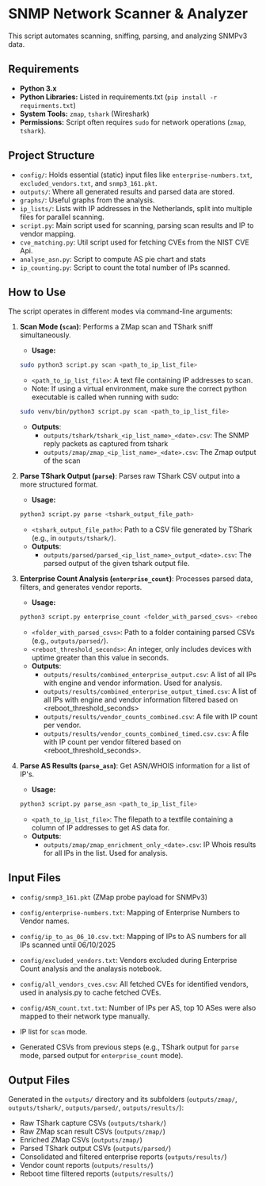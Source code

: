 # SNMP Network Scanner & Analyzer

This script automates scanning, sniffing, parsing, and analyzing SNMPv3 data.

## Requirements
<!-- TODO: check if this is all -->
* **Python 3.x**
* **Python Libraries:** Listed in requirements.txt (`pip install -r requirments.txt`)
* **System Tools:** `zmap`, `tshark` (Wireshark)
* **Permissions:** Script often requires `sudo` for network operations (`zmap`, `tshark`).

## Project Structure

* `config/`: Holds essential (static) input files like `enterprise-numbers.txt`, `excluded_vendors.txt`, and `snmp3_161.pkt`.
* `outputs/`: Where all generated results and parsed data are stored.
* `graphs/`: Useful graphs from the analysis.
* `ip_lists/`: Lists with IP addresses in the Netherlands, split into multiple files for parallel scanning.
* `script.py`: Main script used for scanning, parsing scan results and IP to vendor mapping.
* `cve_matching.py`: Util script used for fetching CVEs from the NIST CVE Api.
* `analyse_asn.py`: Script to compute AS pie chart and stats
* `ip_counting.py`: Script to count the total number of IPs scanned.

## How to Use

The script operates in different modes via command-line arguments:

1.  **Scan Mode (`scan`)**: Performs a ZMap scan and TShark sniff simultaneously.
    * **Usage:** 
    ```bash
    sudo python3 script.py scan <path_to_ip_list_file>
    ```
    * `<path_to_ip_list_file>`: A text file containing IP addresses to scan.
    * Note: If using a virtual environment, make sure the correct python executable is called when running with sudo:
    ```bash
    sudo venv/bin/python3 script.py scan <path_to_ip_list_file>
    ```
    * **Outputs**:
        - `outputs/tshark/tshark_<ip_list_name>_<date>.csv`: The SNMP reply packets as captured from tshark
        - `outputs/zmap/zmap_<ip_list_name>_<date>.csv`: The Zmap output of the scan

2.  **Parse TShark Output (`parse`)**: Parses raw TShark CSV output into a more structured format.
    * **Usage:** 
    ```bash
    python3 script.py parse <tshark_output_file_path>
    ```
    * `<tshark_output_file_path>`: Path to a CSV file generated by TShark (e.g., in `outputs/tshark/`).
    * **Outputs**:
        - `outputs/parsed/parsed_<ip_list_name>_output_<date>.csv`: The parsed output of the given tshark output file.

3.  **Enterprise Count Analysis (`enterprise_count`)**: Processes parsed data, filters, and generates vendor reports.
    * **Usage:** 
    ```bash
    python3 script.py enterprise_count <folder_with_parsed_csvs> <reboot_threshold_seconds>
    ```
    * `<folder_with_parsed_csvs>`: Path to a folder containing parsed CSVs (e.g., `outputs/parsed/`).
    * `<reboot_threshold_seconds>`: An integer, only includes devices with uptime greater than this value in seconds.
    * **Outputs**:
        - `outputs/results/combined_enterprise_output.csv`: A list of all IPs with engine and vendor information. Used for analysis.
        - `outputs/results/combined_enterprise_output_timed.csv`: A list of all IPs with engine and vendor information filtered based on <reboot_threshold_seconds>
        - `outputs/results/vendor_counts_combined.csv`: A file with IP count per vendor.
        - `outputs/results/vendor_counts_combined_timed.csv.csv`: A file with IP count per vendor filtered based on <reboot_threshold_seconds>.

4.  **Parse AS Results (`parse_asn`)**: Get ASN/WHOIS information for a list of IP's.
    * **Usage:** 
    ```bash
    python3 script.py parse_asn <path_to_ip_list_file>
    ```
    * `<path_to_ip_list_file>`: The filepath to a textfile containing a column of IP addresses to get AS data for.
    * **Outputs**:
        - `outputs/zmap/zmap_enrichment_only_<date>.csv`: IP Whois results for all IPs in the list. Used for analysis.

## Input Files

* `config/snmp3_161.pkt` (ZMap probe payload for SNMPv3)
* `config/enterprise-numbers.txt`: Mapping of Enterprise Numbers to Vendor names.
* `config/ip_to_as_06_10.csv.txt`: Mapping of IPs to AS numbers for all IPs scanned until 06/10/2025
* `config/excluded_vendors.txt`: Vendors excluded during Enterprise Count analysis and the analaysis notebook.
* `config/all_vendors_cves.csv`: All fetched CVEs for identified vendors, used in analysis.py to cache fetched CVEs.
* `config/ASN_count.txt.txt`: Number of IPs per AS, top 10 ASes were also mapped to their network type manually.

* IP list for `scan` mode.
* Generated CSVs from previous steps (e.g., TShark output for `parse` mode, parsed output for `enterprise_count` mode).

## Output Files

Generated in the `outputs/` directory and its subfolders (`outputs/zmap/`, `outputs/tshark/`, `outputs/parsed/`, `outputs/results/`):

* Raw TShark capture CSVs (`outputs/tshark/`)
* Raw ZMap scan result CSVs (`outputs/zmap/`)
* Enriched ZMap CSVs (`outputs/zmap/`)
* Parsed TShark output CSVs (`outputs/parsed/`)
* Consolidated and filtered enterprise reports (`outputs/results/`)
* Vendor count reports (`outputs/results/`)
* Reboot time filtered reports (`outputs/results/`)

